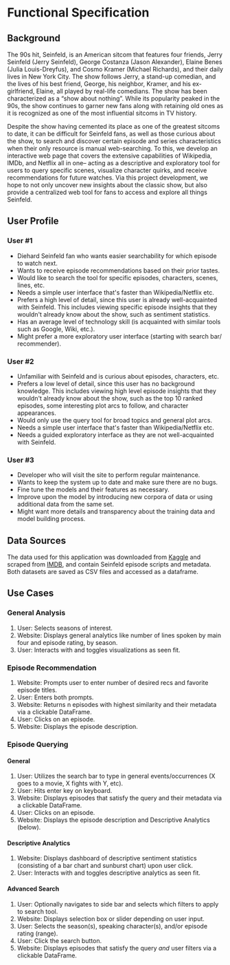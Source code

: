 # Functional Specification

## Background

The 90s hit, Seinfeld, is an American sitcom that features four friends, Jerry Seinfeld (Jerry Seinfeld), George Costanza (Jason Alexander), Elaine Benes (Julia Louis-Dreyfus), and Cosmo Kramer (Michael Richards), and their daily lives in New York City. The show follows Jerry, a stand-up comedian, and the lives of his best friend, George, his neighbor, Kramer, and his ex-girlfriend, Elaine, all played by real-life comedians. The show has been characterized as a “show about nothing”. While its popularity peaked in the 90s, the show continues to garner new fans along with retaining old ones as it is recognized as one of the most influential sitcoms in TV history.  

Despite the show having cemented its place as one of the greatest sitcoms to date, it can be difficult for Seinfeld fans, as well as those curious about the show, to search and discover certain episode and series characteristics when their only resource is manual web-searching. To this, we develop an interactive web page that covers the extensive capabilities of Wikipedia, IMDb, and Netflix all in one– acting as a descriptive and exploratory tool for users to query specific scenes, visualize character quirks, and receive recommendations for future watches. Via this project development, we hope to not only uncover new insights about the classic show, but also provide a centralized web tool for fans to access and explore all things Seinfeld.

## User Profile

### User #1
- Diehard Seinfeld fan who wants easier searchability for which episode to watch next.
- Wants to receive episode recommendations based on their prior tastes.
- Would like to search the tool for specific episodes, characters, scenes, lines, etc.
- Needs a simple user interface that's faster than Wikipedia/Netflix etc. 
- Prefers a high level of detail, since this user is already well-acquainted with Seinfeld. This includes viewing specific episode insights that they wouldn't already know about the show, such as sentiment statistics. 
- Has an average level of technology skill (is acquainted with similar tools such as Google, Wiki, etc.).
- Might prefer a more exploratory user interface (starting with search bar/ recommender).

### User #2
- Unfamiliar with Seinfeld and is curious about episodes, characters, etc.
- Prefers a low level of detail, since this user has no background knowledge. This includes viewing high level episode insights that they wouldn't already know about the show, such as the top 10 ranked episodes, some interesting plot arcs to follow, and character appearances. 
- Would only use the query tool for broad topics and general plot arcs.
- Needs a simple user interface that's faster than Wikipedia/Netflix etc. 
- Needs a guided exploratory interface as they are not well-acquainted with Seinfeld.

### User #3
- Developer who will visit the site to perform regular maintenance.
- Wants to keep the system up to date and make sure there are no bugs. 
- Fine tune the models and their features as necessary.
- Improve upon the model by introducing new corpora of data or using additional data from the same set.
- Might want more details and transparency about the training data and model building process.

## Data Sources

The data used for this application was downloaded from [Kaggle](https://www.kaggle.com/datasets/thec03u5/seinfeld-chronicles) and scraped from [IMDB](https://www.imdb.com/interfaces/), and contain Seinfeld episode scripts and metadata. Both datasets are saved as CSV files and accessed as a dataframe.

## Use Cases

### General Analysis
1. User: Selects seasons of interest.
2. Website: Displays general analytics like number of lines spoken by main four and episode rating, by season.
3. User: Interacts with and toggles visualizations as seen fit.


### Episode Recommendation
1. Website: Prompts user to enter number of desired recs and favorite episode titles.
2. User: Enters both prompts.
4. Website: Returns n episodes with highest similarity and their metadata via a clickable DataFrame.
5. User: Clicks on an episode.
6. Website: Displays the episode description.

### Episode Querying

#### General
1. User: Utilizes the search bar to type in general events/occurrences (X goes to a movie, X fights with Y, etc).
2. User: Hits enter key on keyboard. 
3. Website: Displays episodes that satisfy the query and their metadata via a clickable DataFrame.
4. User: Clicks on an episode.
5. Website: Displays the episode description and Descriptive Analytics (below).

#### Descriptive Analytics
1. Website: Displays dashboard of descriptive sentiment statistics (consisting of a bar chart and sunburst chart) upon user click.
4. User: Interacts with and toggles descriptive analytics as seen fit.

#### Advanced Search
1. User: Optionally navigates to side bar and selects which filters to apply to search tool.
2. Website: Displays selection box or slider depending on user input.
4. User: Selects the season(s), speaking character(s), and/or episode rating (range).
5. User: Click the search button.
6. Website: Displays episodes that satisfy the query *and* user filters via a clickable DataFrame.





